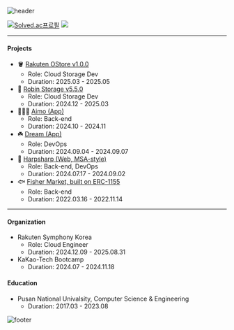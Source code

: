 ![header](https://capsule-render.vercel.app/api?type=waving&color=ffd20a&height=100&section=header&text=mango&fontColor=f5f5f2&fontSize=90)

[![Solved.ac프로필](http://mazassumnida.wtf/api/v2/generate_badge?boj=mng051)](https://solved.ac/mng051)
<img src="http://mazandi.herokuapp.com/api?handle=mng051&theme=warm"/>

----

#### Projects
- 🪣 [Rakuten OStore v1.0.0](https://github.com/RobinSystems)
  - Role: Cloud Storage Dev
  - Duration: 2025.03 - 2025.05
- 🐳 [Robin Storage v5.5.0](https://github.com/RobinSystems)
  - Role: Cloud Storage Dev
  - Duration: 2024.12 - 2025.03
- 👨🏻‍⚖️ [Aimo (App)](https://github.com/KTB16Team)
  - Role: Back-end
  - Duration: 2024.10 - 2024.11
- ☘️ [Dream (App)](https://github.com/KakaoTech-Hackathon-Dream)
  - Role: DevOps 
  - Duration: 2024.09.04 - 2024.09.07
- 🦭 [Harpsharp (Web, MSA-style)](https://github.com/2024KBC10/HarpSharp_SERVER)
  - Role: Back-end, DevOps
  - Duration: 2024.07.17 - 2024.09.02
- 🐟 [Fisher Market, built on ERC-1155](https://github.com/mng990/ethereum_FisheriesMarket)
  - Role: Back-end
  - Duration: 2022.03.16 - 2022.11.14
 
----

#### Organization
- Rakuten Symphony Korea
  - Role: Cloud Engineer
  - Duration: 2024.12.09 - 2025.08.31
- KaKao-Tech Bootcamp  
  - Duration: 2024.07 - 2024.11.18
  
#### Education
- Pusan National Univalsity, Computer Science & Engineering
  - Duration: 2017.03 - 2023.08

![footer](https://capsule-render.vercel.app/api?type=waving&color=ffd20a&height=100&section=footer)
